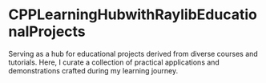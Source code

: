 # CPPLearningHubwithRaylibEducationalProjects
 Serving as a hub for educational projects derived from diverse courses and tutorials. Here, I curate a collection of practical applications and demonstrations crafted during my learning journey.
